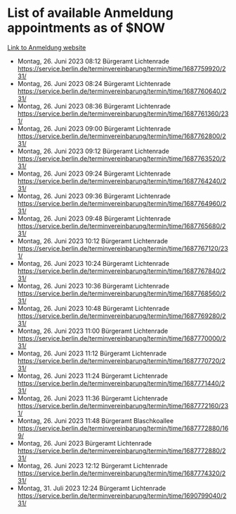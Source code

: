 # List of available Anmeldung appointments as of $NOW
[Link to Anmeldung website](https://service.berlin.de/terminvereinbarung/termin/tag.php?termin=1&anliegen[]=120686&dienstleisterlist=122210,122217,327316,122219,327312,122227,327314,122231,327346,122243,327348,122254,122252,329742,122260,329745,122262,329748,122271,327278,122273,327274,122277,327276,330436,122280,327294,122282,327290,122284,327292,122291,327270,122285,327266,122286,327264,122296,327268,150230,329760,122297,327286,122294,327284,122312,329763,122314,329775,122304,327330,122311,327334,122309,327332,317869,122281,327352,122279,329772,122283,122276,327324,122274,327326,122267,329766,122246,327318,122251,327320,122257,327322,122208,327298,122226,327300&herkunft=http%3A%2F%2Fservice.berlin.de%2Fdienstleistung%2F120686%2F)
- Montag, 26. Juni 2023 08:12 Bürgeramt Lichtenrade https://service.berlin.de/terminvereinbarung/termin/time/1687759920/231/
- Montag, 26. Juni 2023 08:24 Bürgeramt Lichtenrade https://service.berlin.de/terminvereinbarung/termin/time/1687760640/231/
- Montag, 26. Juni 2023 08:36 Bürgeramt Lichtenrade https://service.berlin.de/terminvereinbarung/termin/time/1687761360/231/
- Montag, 26. Juni 2023 09:00 Bürgeramt Lichtenrade https://service.berlin.de/terminvereinbarung/termin/time/1687762800/231/
- Montag, 26. Juni 2023 09:12 Bürgeramt Lichtenrade https://service.berlin.de/terminvereinbarung/termin/time/1687763520/231/
- Montag, 26. Juni 2023 09:24 Bürgeramt Lichtenrade https://service.berlin.de/terminvereinbarung/termin/time/1687764240/231/
- Montag, 26. Juni 2023 09:36 Bürgeramt Lichtenrade https://service.berlin.de/terminvereinbarung/termin/time/1687764960/231/
- Montag, 26. Juni 2023 09:48 Bürgeramt Lichtenrade https://service.berlin.de/terminvereinbarung/termin/time/1687765680/231/
- Montag, 26. Juni 2023 10:12 Bürgeramt Lichtenrade https://service.berlin.de/terminvereinbarung/termin/time/1687767120/231/
- Montag, 26. Juni 2023 10:24 Bürgeramt Lichtenrade https://service.berlin.de/terminvereinbarung/termin/time/1687767840/231/
- Montag, 26. Juni 2023 10:36 Bürgeramt Lichtenrade https://service.berlin.de/terminvereinbarung/termin/time/1687768560/231/
- Montag, 26. Juni 2023 10:48 Bürgeramt Lichtenrade https://service.berlin.de/terminvereinbarung/termin/time/1687769280/231/
- Montag, 26. Juni 2023 11:00 Bürgeramt Lichtenrade https://service.berlin.de/terminvereinbarung/termin/time/1687770000/231/
- Montag, 26. Juni 2023 11:12 Bürgeramt Lichtenrade https://service.berlin.de/terminvereinbarung/termin/time/1687770720/231/
- Montag, 26. Juni 2023 11:24 Bürgeramt Lichtenrade https://service.berlin.de/terminvereinbarung/termin/time/1687771440/231/
- Montag, 26. Juni 2023 11:36 Bürgeramt Lichtenrade https://service.berlin.de/terminvereinbarung/termin/time/1687772160/231/
- Montag, 26. Juni 2023 11:48 Bürgeramt Blaschkoallee https://service.berlin.de/terminvereinbarung/termin/time/1687772880/169/
- Montag, 26. Juni 2023  Bürgeramt Lichtenrade https://service.berlin.de/terminvereinbarung/termin/time/1687772880/231/
- Montag, 26. Juni 2023 12:12 Bürgeramt Lichtenrade https://service.berlin.de/terminvereinbarung/termin/time/1687774320/231/
- Montag, 31. Juli 2023 12:24 Bürgeramt Lichtenrade https://service.berlin.de/terminvereinbarung/termin/time/1690799040/231/
